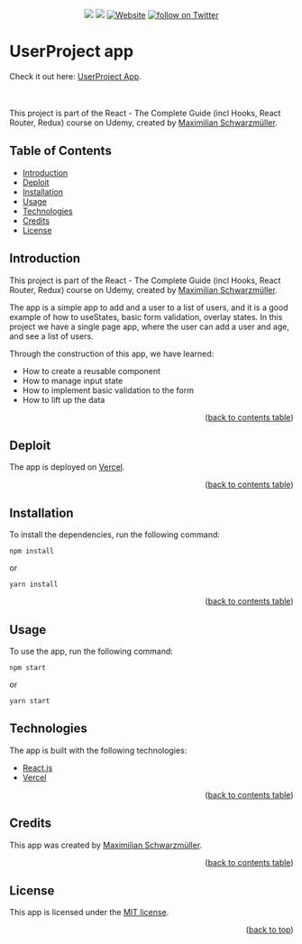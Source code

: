 <div id="top"></div>
  <p align="center">
    <a href="https://github.com/tatacsd/UserProject/graphs/contributors" alt="Contributors">
        <img src="https://img.shields.io/github/contributors/tatacsd/UserProject" /></a>
    <a href="https://github.com/tatacsd/UserProject/pulse" alt="Activity">
        <img src="https://img.shields.io/github/commit-activity/w/tatacsd/UserProject" /></a>
  <a href="https://user-project-253s2jpdv-tatacsd.vercel.app/">
        <img alt="Website" src="https://img.shields.io/website?label=Website&url=https%3A%2F%2Fuser-project-253s2jpdv-tatacsd.vercel.app%2F"></a>
    <a href="https://twitter.com/intent/follow?screen_name=casadothays">
        <img src="https://img.shields.io/twitter/follow/CasadoThays?style=social"
            alt="follow on Twitter"></a>
</p>


# UserProject app  

Check it out here: [UserProject App](https://user-project-253s2jpdv-tatacsd.vercel.app/).
<br>
<br>
<br>
 <p align="center">
          
</p>

This project is part of the React - The Complete Guide (incl Hooks, React Router, Redux) course on Udemy, created by [Maximilian Schwarzmüller](https://www.udemy.com/course/react-the-complete-guide-incl-redux/#instructor-2).

<!-- TABLE OF CONTENTS -->
<div id="contents"></div>


## Table of Contents
- [Introduction](#introduction)
- [Deploit](#deploit)
- [Installation](#installation)
- [Usage](#usage)
- [Technologies](#technologies)
- [Credits](#credits)
- [License](#license)

## Introduction
This project is part of the React - The Complete Guide (incl Hooks, React Router, Redux) course on Udemy, created by [Maximilian Schwarzmüller](https://www.udemy.com/course/react-the-complete-guide-incl-redux/#instructor-2).

The app is a simple app  to add and a user to a list of users, and it is a good example of how to useStates, basic form validation, overlay states. 
In this project we have a single page app, where the user can add a user and age, and see a list of users.

Through the construction of this app, we have learned:
- How to create a reusable component
- How to manage input state
- How to implement basic validation to the form
- How to lift up the data

<p align="right">(<a href="#contents">back to contents table</a>)</p>

## Deploit
The app is deployed on [Vercel](https://user-project-253s2jpdv-tatacsd.vercel.app/).

<p align="right">(<a href="#contents">back to contents table</a>)</p>

## Installation
To install the dependencies, run the following command:
```
npm install 
```
or
```
yarn install
```

<p align="right">(<a href="#contents">back to contents table</a>)</p>

## Usage
To use the app, run the following command:
```
npm start
```
or

```
yarn start
```

## Technologies
The app is built with the following technologies:
- [React.js](https://reactjs.org/)
- [Vercel](https://vercel.com/)

<p align="right">(<a href="#contents">back to contents table</a>)</p>


## Credits
This app was created by [Maximilian Schwarzmüller](https://www.udemy.com/course/react-the-complete-guide-incl-redux/#instructor-2).

<p align="right">(<a href="#contents">back to contents table</a>)</p>

## License
This app is licensed under the [MIT license](https://choosealicense.com/licenses/mit/).

<p align="right">(<a href="#top">back to top</a>)</p>

